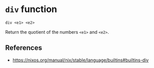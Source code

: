 # `div` function

```
div <e1> <e2>
```

Return the quotient of the numbers `<e1>` and `<e2>`.

## References

- https://nixos.org/manual/nix/stable/language/builtins#builtins-div